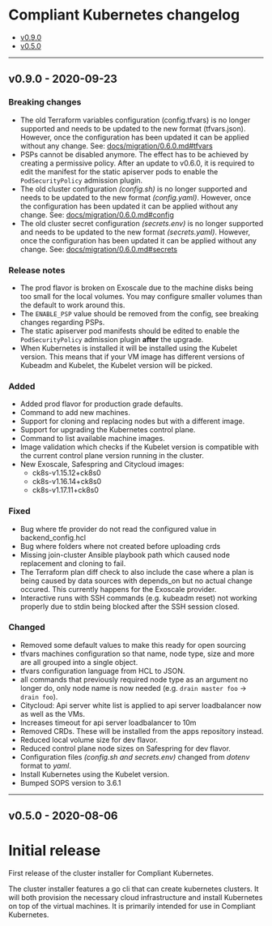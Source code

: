 # Compliant Kubernetes changelog
<!-- BEGIN TOC -->
- [v0.9.0](#v090---2020-09-23)
- [v0.5.0](#v050---2020-08-06)
<!-- END TOC -->

-------------------------------------------------
## v0.9.0 - 2020-09-23

### Breaking changes

- The old Terraform variables configuration (config.tfvars) is no longer
  supported and needs to be updated to the new format (tfvars.json). However,
  once the configuration has been updated it can be applied without any change.
  See: [docs/migration/0.6.0.md#tfvars](docs/migration/0.6.0.md#tfvars)
- PSPs cannot be disabled anymore. The effect has to be achieved by creating a permissive policy.
  After an update to v0.6.0, it is required to edit the manifest for the static apiserver pods to enable the `PodSecurityPolicy` admission plugin.
- The old cluster configuration *(config.sh)* is no longer supported and needs to be updated to the new format *(config.yaml)*.
  However, once the configuration has been updated it can be applied without any change.
  See: [docs/migration/0.6.0.md#config](docs/migration/0.6.0.md#config)
- The old cluster secret configuration *(secrets.env)* is no longer supported and needs to be updated to the new format *(secrets.yaml)*.
  However, once the configuration has been updated it can be applied without any change.
  See: [docs/migration/0.6.0.md#secrets](docs/migration/0.6.0.md#secrets)

### Release notes

- The prod flavor is broken on Exoscale due to the machine disks being too small for the local volumes.
  You may configure smaller volumes than the default to work around this.
- The `ENABLE_PSP` value should be removed from the config, see breaking changes regarding PSPs.
- The static apiserver pod manifests should be edited to enable the `PodSecurityPolicy` admission plugin **after** the upgrade.
- When Kubernetes is installed it will be installed using the Kubelet version.
  This means that if your VM image has different versions of Kubeadm and
  Kubelet, the Kubelet version will be picked.

### Added

- Added prod flavor for production grade defaults.
- Command to add new machines.
- Support for cloning and replacing nodes but with a different image.
- Support for upgrading the Kubernetes control plane.
- Command to list available machine images.
- Image validation which checks if the Kubelet version is compatible with the
  current control plane version running in the cluster.
- New Exoscale, Safespring and Citycloud images:
  - ck8s-v1.15.12+ck8s0
  - ck8s-v1.16.14+ck8s0
  - ck8s-v1.17.11+ck8s0

### Fixed

- Bug where tfe provider do not read the configured value in backend_config.hcl
- Bug where folders where not created before uploading crds
- Missing join-cluster Ansible playbook path which caused node replacement and
  cloning to fail.
- The Terraform plan diff check to also include the case where a plan is being
  caused by data sources with depends_on but no actual change occured. This
  currently happens for the Exoscale provider.
- Interactive runs with SSH commands (e.g. kubeadm reset) not working properly
  due to stdin being blocked after the SSH session closed.

### Changed

- Removed some default values to make this ready for open sourcing
- tfvars machines configuration so that name, node type, size and more are all
  grouped into a single object.
- tfvars configuration language from HCL to JSON.
- all commands that previously required node type as an argument no longer do,
  only node name is now needed (e.g. `drain master foo` -> `drain foo`).
- Citycloud: Api server white list is applied to api server loadbalancer now as well as the VMs.
- Increases timeout for api server loadbalancer to 10m
- Removed CRDs. These will be installed from the apps repository instead.
- Reduced local volume size for dev flavor.
- Reduced control plane node sizes on Safespring for dev flavor.
- Configuration files *(config.sh and secrets.env)* changed from *dotenv* format to *yaml*.
- Install Kubernetes using the Kubelet version.
- Bumped SOPS version to 3.6.1

-------------------------------------------------
## v0.5.0 - 2020-08-06

# Initial release

First release of the cluster installer for Compliant Kubernetes.

The cluster installer features a go cli that can create kubernetes clusters. It will both provision the necessary cloud infrastructure and install Kubernetes on top of the virtual machines. It is primarily intended for use in Compliant Kubernetes.
